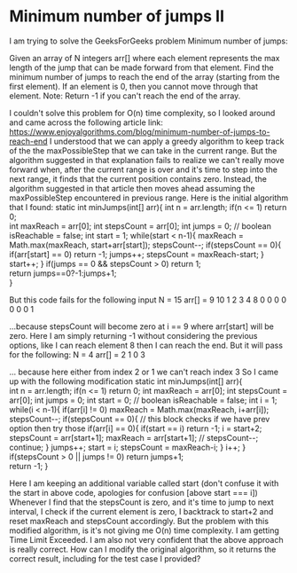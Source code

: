 
# Minimum number of jumps II

I am trying to solve the GeeksForGeeks problem Minimum number of jumps:

Given an array of N integers arr[] where each element represents the max length of the jump that can be made forward from that element. Find the minimum number of jumps to reach the end of the array (starting from the first element). If an element is 0, then you cannot move through that element.
Note: Return -1 if you can't reach the end of the array.

I couldn't solve this problem for O(n) time complexity, so I looked around and came across the following article
link: https://www.enjoyalgorithms.com/blog/minimum-number-of-jumps-to-reach-end
I understood that we can apply a greedy algorithm to keep track of the the maxPossibleStep that we can take in the current range. But the algorithm suggested in that explanation fails to realize we can't really move forward when, after the current range is over and it's time to step into the next range, it finds that the current position contains zero.
Instead, the algorithm suggested in that article then moves ahead assuming the maxPossibleStep encountered in previous range.
Here is the initial algorithm that I found:
static int minJumps(int[] arr){
    int n = arr.length; 
    if(n <= 1) return 0;   
    int maxReach = arr[0];
    int stepsCount = arr[0];
    int jumps = 0;
    //   boolean isReachable = false;
    int start = 1;
    while(start < n-1){
        maxReach = Math.max(maxReach, start+arr[start]);
        stepsCount--;
        if(stepsCount == 0){
            if(arr[start] == 0) return -1;
            jumps++;
            stepsCount = maxReach-start;
        }
        start++;
    }
    if(jumps == 0 && stepsCount > 0) return 1;  
    return jumps==0?-1:jumps+1;         
}

But this code fails for the following input
N = 15
arr[] = 9 10 1 2 3 4 8 0 0 0 0 0 0 0 1

...because stepsCount will become zero at i == 9 where arr[start] will be zero. Here I am simply returning -1 without considering the previous options, like I can reach element 8 then I can reach the end.
But it will pass for the following:
N = 4
arr[] = 2 1 0 3

... because here either from index 2 or 1 we can't reach index 3
So I came up with the following modification
static int minJumps(int[] arr){       
    int n = arr.length;
    if(n <= 1) return 0;
    int maxReach = arr[0];
    int stepsCount = arr[0];
    int jumps = 0;
    int start = 0;
    //   boolean isReachable = false;
    int i = 1;
    while(i < n-1){
        if(arr[i] != 0) maxReach = Math.max(maxReach, i+arr[i]);
        stepsCount--;
        if(stepsCount == 0){
            // this block checks if we have prev option then try those
            if(arr[i] == 0){
                if(start == i) return -1;
                i = start+2;
                stepsCount = arr[start+1];
                maxReach = arr[start+1];
                //   stepsCount--;
                continue;
            }
            jumps++;
            start = i;
            stepsCount = maxReach-i;
        }
        i++;
    }
    if(stepsCount > 0 || jumps != 0) return jumps+1;  
    return -1;
}

Here I am keeping an additional variable called start (don't confuse it with the start in above code, apologies for confusion [above start === i])
Whenever I find that the stepsCount is zero, and it's time to jump to next interval, I check if the current element is zero, I backtrack to start+2 and reset maxReach and stepsCount accordingly.
But the problem with this modified algorithm, is it's not giving me O(n) time complexity. I am getting Time Limit Exceeded.
I am also not very confident that the above approach is really correct.
How can I modify the original algorithm, so it returns the correct result, including for the test case I provided?

        